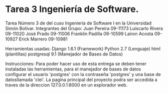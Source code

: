 Tarea 3 Ingeniería de Software.
======================
Tarea Número 3 de del cuso Ingeniería de Software I en la Universidad Simón Bolívar.
Integrantes del Grupo:
Juan Pereira		09-11173
Luiscarlo Rivera	09-11020
José Prado		09-11006
Franklin Padilla	09-10599
Lairon Acosta		09-10927
Erick Marrero		09-10981

Herramientas usadas:
Django 1.6.1 (Framework)
Python 2.7   (Lenguaje)
html   	     (plantillas)
postgresql  9.1 (Manejador de Bases de Datos)

Instrucciones:
Para poder hacer uso de esta entrega se deben tener instaladas las herramientas, para el manejador de bases de datos configurar el usuario 'postgres' con la contraseña 'postgres' y una base de datosllamada 'clei'.
La pagina principal del proyecto podra ser accedida a traves de la direccion 127.0.0.1:8000 en un explorador web.
